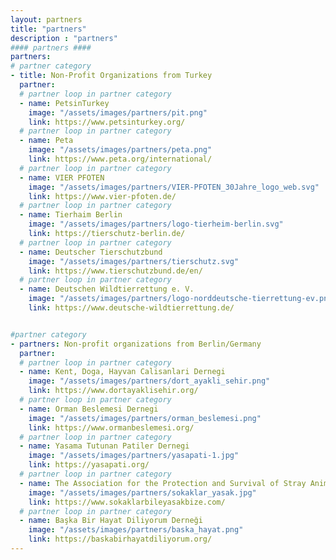 ```yaml
---
layout: partners
title: "partners"
description : "partners"
#### partners ####
partners:
# partner category
- title: Non-Profit Organizations from Turkey
  partner:
  # partner loop in partner category
  - name: PetsinTurkey
    image: "/assets/images/partners/pit.png"
    link: https://www.petsinturkey.org/
  # partner loop in partner category
  - name: Peta
    image: "/assets/images/partners/peta.png"
    link: https://www.peta.org/international/
  # partner loop in partner category
  - name: VIER PFOTEN
    image: "/assets/images/partners/VIER-PFOTEN_30Jahre_logo_web.svg"
    link: https://www.vier-pfoten.de/
  # partner loop in partner category
  - name: Tierhaim Berlin
    image: "/assets/images/partners/logo-tierheim-berlin.svg"
    link: https://tierschutz-berlin.de/
  # partner loop in partner category
  - name: Deutscher Tierschutzbund
    image: "/assets/images/partners/tierschutz.svg"
    link: https://www.tierschutzbund.de/en/
  # partner loop in partner category
  - name: Deutschen Wildtierrettung e. V.
    image: "/assets/images/partners/logo-norddeutsche-tierrettung-ev.png"
    link: https://www.deutsche-wildtierrettung.de/


#partner category
- partners: Non-profit organizations from Berlin/Germany 
  partner:
  # partner loop in partner category
  - name: Kent, Doga, Hayvan Calisanlari Dernegi
    image: "/assets/images/partners/dort_ayakli_sehir.png"
    link: https://www.dortayaklisehir.org/
  # partner loop in partner category
  - name: Orman Beslemesi Dernegi
    image: "/assets/images/partners/orman_beslemesi.png"
    link: https://www.ormanbeslemesi.org/
  # partner loop in partner category
  - name: Yasama Tutunan Patiler Dernegi 
    image: "/assets/images/partners/yasapati-1.jpg"
    link: https://yasapati.org/
  # partner loop in partner category
  - name: The Association for the Protection and Survival of Stray Animals, Even the Streets Are Forbidden to Us
    image: "/assets/images/partners/sokaklar_yasak.jpg"
    link: https://www.sokaklarbileyasakbize.com/
  # partner loop in partner category
  - name: Başka Bir Hayat Diliyorum Derneği
    image: "/assets/images/partners/baska_hayat.png"
    link: https://baskabirhayatdiliyorum.org/
---
```

